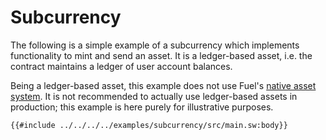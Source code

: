 # Subcurrency

The following is a simple example of a subcurrency which implements functionality to mint and send an asset. It is a ledger-based asset, i.e. the contract maintains a ledger of user account balances.

Being a ledger-based asset, this example does not use Fuel's [native asset system](../blockchain-development/native_assets.md). It is not recommended to actually use ledger-based assets in production; this example is here purely for illustrative purposes.

```sway
{{#include ../../../../examples/subcurrency/src/main.sw:body}}
```
